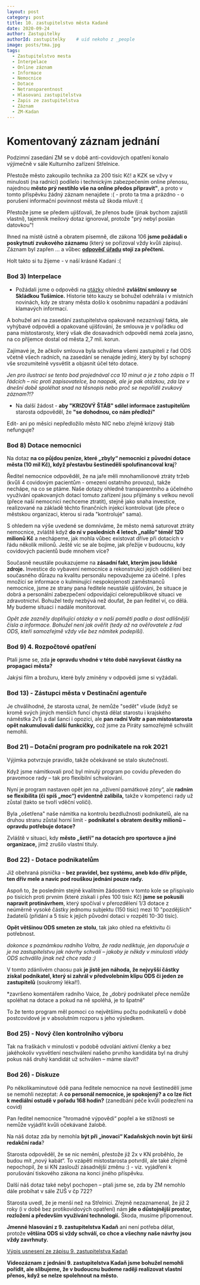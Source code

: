 ```yaml
---
layout: post
category: post
title: 10. zastupitelstvo města Kadaně
date: 2020-09-24
author: Zastupitelky
authorId: zastupitelky    # uid nekoho z _people
image: posts/tma.jpg
tags:
  - Zastupitelstvo mesta
  - Interpelace
  - Online záznam
  - Informace
  - Nemocnice
  - Dotace
  - Netransparentnost
  - Hlasovani zastupitelstva
  - Zapis ze zastupitelstva
  - Záznam 
  - ZM-Kadan
---
```



# Komentovaný záznam jednání 

Podzimní zasedání ZM se v době anti-covidových opatření konalo výjimečně v sále Kulturního zařízení Střelnice.

Přestože město zakoupilo technika za 200 tisíc Kč! a KZK se vžvy v minulosti (na radnici) podílelo i technickým zabezpečením online přenosu, najednou **město prý nestihlo vše na online předos připravit"**, a proto v tomto příspěvku žádný záznam nenajdete :( - proto ta tma a prázdno - o porušení informační povinnost města už škoda mluvit :(

Přestože jsme se předem ujišťovali, že přenos bude (jinak bychom zajistili vlastní), tajemník meilový dotaz ignoroval, protože "prý nebyl poslán datovkou"!  

Ihned na místě ústně a obratem písemně, dle zákona 106 **jsme požádali o poskytnutí zvukového záznamu** (který se pořizoval vždy kvůli zápisu). 
Záznam byl zapřen ... a vůbec **[odpověď úřadu](https://www.mesto-kadan.cz/cs/mestsky-urad/zadosti-o-poskytnuti-informaci-dle-zakona-c-106-1999-sb/) stojí za přečtení.**

Holt takto si tu žijeme - v naší krásné Kadani :(


### Bod 3) Interpelace

- Požádali jsme o odpovědi na [otázky](https://drive.google.com/file/d/1g_BDJxMtH7yrKHU54vSUeAouDsmZyZUS/view?usp=sharing) ohledně **zvláštní smlouvy se Skládkou Tušimice.** Historie této kauzy se bohužel odehrála i v místních novinách, kdy ze strany města došlo k osobnímu napadání a podávání klamavých informací. 

A bohužel ani na zasedání zastupitelstva opakovaně nezaznívají fakta, ale vyhýbavé odpovědi a opakované ujišťování, že smlouva je v pořádku 
od pana místostarosty, který však dle dosavadních odpovědí nemá zcela jasno, na co příjemce dostal od města 2,7 mil. korun. 

Zajímavé je, že ačkoliv smlouva byla schválena všemi zastupiteli z řad ODS včetně všech radních, na zasedání se nenajde jediný, který by byl schopný vše srozumitelně vysvětlit a objasnit účel této dotace.

*Jen pro ilustraci se tento bod projednával cca 10 minut a je z toho zápis o 11 řádcích – nic proti zapisovatelce, ba naopak, ale je pak otázkou, zda lze v dnešní době spoléhat snad na těsnopis nebo proč se nepořídil zvukový záznam?!?*

- Na další žádost - **aby "KRIZOVÝ ŠTÁB" sdílel informace zastupitelům** starosta odpověděl, že **"se dohodnou, co nám předloží"**

Edit- ani po měsíci nepředložilo město NIC nebo zřejmě krizový štáb nefunguje?


### Bod 8) Dotace nemocnici

Na dotaz **na co půjdou peníze, které „zbyly“ nemocnici z původní dotace města (10 mil Kč), když přestavbu šestinedělí spolufinancoval kraj**?

Ředitel nemocnice odpověděl, že na jaře měli mnohamilionové ztráty tržeb (kvůli 4 covidovým pacientům - omezení ostatního provozu), takže nechápe, na co se ptáme. 
Naše dotazy ohledně transparentního a účelného využívání opakovaných dotací tomuto zařízení jsou přijímány s velkou nevolí (přece naší nemocnici nechceme ztratit), stejně jako snaha investice, realizované na základě těchto finančních injekcí kontrolovat (jde přece o městskou organizaci, kterou si rada "kontroluje" sama). 

S ohledem na výše uvedené se domníváme, že  město nemá saturovat ztráty nemocnice, zvláště když **do ní v posledních 4 letech „nalilo“ téměř 120 milionů Kč** a nechápeme, jak mohla vůbec existovat dříve při dotacích v řádu několik milionů. 
Ještě víc se ale bojíme, jak přežije v budoucnu, kdy covidových pacientů bude mnohem více? 

Současně neustále poukazujeme na **zásadní fakt, kterým jsou lidské zdroje.**
Investice do vybavení nemocnice a rekonstrukcí jejích oddělení bez současného důrazu na kvalitu personálu nepovažujeme za účelné. 
I přes množící se informace o kulminující nespokojenosti zaměstnanců nemocnice, jsme ze strany pana ředitele neustále ujišťováni, že situace je dobrá a personální zabezpečení odpovídající celorepublikové situaci ve zdravotnictví.
Bohužel tedy nezbývá než doufat, že pan ředitel ví, co dělá. My budeme situaci i nadále monitorovat.

*Opět zde zazněly doplňující otázky a v naší paměti padla o dost odlišnější čísla a informace.
Bohužel není jak ověřit (tedy až na ověřovatele z řad ODS, kteří samozřejmě vždy vše bez námitek podepíší).*

### Bod 9) 4. Rozpočtové opatření

Ptali jsme se, zda **je opravdu vhodné v této době navyšovat částky na propagaci města?**

Jakýsi film a brožuru, které byly zmíněny v odpovědi jsme si vyžádali.


### Bod 13) - Zástupci města v Destinační agentuře 

Je chválihodné, že starosta uznal, že nemůže "sedět" všude (když se kromě svých jiných menších funcí chystá dělat starostu i krajského náměstka 2v1) a dal šanci i opozici, ale **pan radní Voltr a pan místostarosta opět nakumulovali další funkcičky,** což jsme za Piráty samozřejmě schválit nemohli.

### Bod 21) – Dotační program pro podnikatele na rok 2021

Výjimka potvrzuje pravidlo, takže očekávané se stalo skutečností.

Když jsme námitkovali proč byl minulý program po covidu převeden do pravomoce rady – tak pro flexibilní schvalování.

Nyní je program nastaven opět jen na „oživení památkové zóny“, ale **radním se flexibilita (či spíš „moc“) evidentně zalíbila,** takže v kompetenci rady už zůstal (takto se tvoří vděční voliči). 

Byla „ošetřena" naše námitka na kontrolu bezdlužnosti podnikatelů, ale na druhou stranu zůstal horní limit - **podnikatel s obratem desítky milionů – opravdu potřebuje dotace?**

Zvláště v situaci, kdy **město „šetří“ na dotacích pro sportovce a jiné organizace,** jimž zrušilo vlastní tituly.


### Bod 22) - Dotace podnikatelům

Již obehraná písnička – **bez pravidel, bez systému, aneb kdo dřív přijde, ten dřív mele a navíc pod rouškou jednání pouze rady.**

Aspoň to, že posledním stejně kvalitním žádostem v tomto kole se přispívalo po tisících proti prvním (které získali i přes 100 tisíc Kč) **jsme se pokusili napravit protinávrhem**, který spočíval v přerozdělení 1/3 dotace z neúměrně vysoké částky jednomu subjektu (150 tisic) mezi 10 "pozdějších" žadatelů (přidání a 5 tisíc k jejich původní dotaci v rozpětí 10-30 tisíc).

**Opět většinou ODS smeten ze stolu**, tak jako ohled na efektivitu či potřebnost. 

*dokonce s poznámkou radního Voltra, že rada nediktuje, jen doporučuje a je na zastupitelstvu jak návrhy schválí – jakoby je někdy v minulosti vlády ODS schválilo jinak než chce rada :)*

V tomto zdánlivém chaosu pak **je jistě jen náhoda, že nejvyšší částky získal podnikatel, který si zahrál v předvolebním klipu ODS či jeden ze zastupitelů** (soukromý lékař!).

*završeno komentářem radního Vaice, že „dobrý podnikatel přece nemůže spoléhat na dotace a pokud na ně spoléhá, je to špatně“

To že tento program měl pomoci co největšímu počtu podnikatelů v době postcovidové je v absolutním rozporu s jeho výsledkem. 


### Bod 25) - Nový člen kontrolního výboru

Tak na fraškách v minulosti v podobě odvolání aktivní členky a bez jakéhokoliv vysvětlení neschválení našeho prvního kandidáta byl na druhý pokus náš druhý kandidát už schválen – máme slavit?

### Bod 26) - Diskuze

Po několikaminutové ódě pana ředitele nemocnice na nové šestinedělí jsme se nemohli nezeptat: 
A **co personál nemocnice, je spokojený? a co lze říct k mediální ostudě v pořadu 168 hodin?**
(zanedbání péče kvůli podezření na covid)

Pan ředitel nemocnice "hromadné výpovědi“ popřel a ke stížnosti se nemůže vyjádřit kvůli očekávané žalobě.

Na náš dotaz zda by nemohla **být při „inovaci“ Kadaňských novin být širší redakční rada**?

Starosta odpověděl, že se nic nemění, přestože již 2x v KN proběhlo, že budou mít „nový kabát“.
To vzápětí místostarosta potvrdil, ale také zřejmě nepochopil, že si KN zaslouží zásadnější změnu :) - viz. vyjádření k porušování tiskového zákona na konci jiného příspěvku.

Další náš dotaz také nebyl pochopen – ptali jsme se, zda by ZM nemohlo dále probíhat v sále ZUŠ v čp 722? 

Starosta  uvedl, že je menší než na Střelnici.
Zřejmě nezaznamenal, že již 2 roky (i v době bez protikovidových opatření) nám **jde o důstojnější prostor, rozložení a především využívání technologií.**
Škoda, musíme připomenout.     









**Jmenné hlasování z 9. zastupitelstva Kadaň** ani není potřeba dělat, protože **většina ODS si vždy schválí, co chce a všechny naše návrhy jsou vždy zavrhnuty.** 

[Výpis usnesení ze zápisu 9. zastupitelstva Kadaň](https://www.mesto-kadan.cz/filemanager/files/642685.pdf)

**Videozáznam z jednání 9. zastupitelstva Kadaň jsme bohužel nemohli pořídit, ale slibujeme, že v budoucnu budeme raději realizovat vlastní přenos, když se nelze spolehnout na město.**


